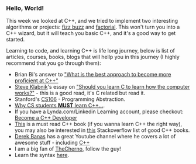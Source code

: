 ### Hello, World!

This week we looked at C++, and we tried to implement two interesting algorithms or projects: [fizz buzz](https://www.wikiwand.com/en/Fizz_buzz) and [factorial](https://www.wikiwand.com/en/Factorial). This won't turn you into a C++ wizard, but it will teach you basic C++, and it's a good way to get started.

Learning to code, and learning C++ is life long journey, below is list of articles, courses, books, blogs that will hellp you in this journey (I highly recommend that you go through them):

- Brian Bi's answer to ["What is the best approach to become more proficient at C++"](https://www.quora.com/What-is-the-best-approach-to-become-more-proficient-at-C++/answer/Brian-Bi)
- [Steve Klabnik](https://www.steveklabnik.com/)'s essay on ["Should you learn C to learn how the computer works?"](https://words.steveklabnik.com/should-you-learn-c-to-learn-how-the-computer-works) - this is a good read, it's C related but read it.
- Stanford's [CS106](https://www.youtube.com/watch?v=kMzH3tfP6f8&list=PLFE6E58F856038C69) - Programming Abstraction.
- [Why CS students **MUST** learn C++...](https://medium.com/@vardanator/why-cs-students-must-learn-c-as-their-main-programming-language-6d3b4f8720bd).
- If you have a Lynda.com/Linkedin Learning account, please checkout: [Become a C++ Developer](https://www.linkedin.com/learning/paths/become-a-c-plus-plus-developer)
- [This](https://www.amazon.com/Primer-5th-Stanley-B-Lippman/dp/0321714113) is a must read C++ book (if you wanna learn C++ the right way), you may also be interested in [this](https://stackoverflow.com/questions/388242/the-definitive-c-book-guide-and-list) Stackoverflow list of good C++ books.
- [Derek Banas](https://www.youtube.com/user/derekbanas/about) has a great Youtube channel where he covers a lot of awesome stuff - including [C++](https://www.youtube.com/watch?v=DamuE8TM3xo&list=PLGLfVvz_LVvQ9S8YSV0iDsuEU8v11yP9M)
- I am a big fan of [TheCherno](https://www.youtube.com/user/TheChernoProject/playlists), follow the guy!
- Learn the syntax [here](https://learnxinyminutes.com/docs/c++/).
